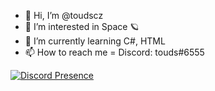 - 👋 Hi, I’m @toudscz
- 👀 I’m interested in Space 🪐
- 🌱 I’m currently learning C#, HTML
- 📫 How to reach me = Discord: touds#6555

[![Discord Presence](https://lanyard.cnrad.dev/api/699240084913913918)](https://discord.com/users/699240084913913918)

<!---
NikolaNepozitek/NikolaNepozitek is a ✨ special ✨ repository because its `README.md` (this file) appears on your GitHub profile.
You can click the Preview link to take a look at your changes.
--->
